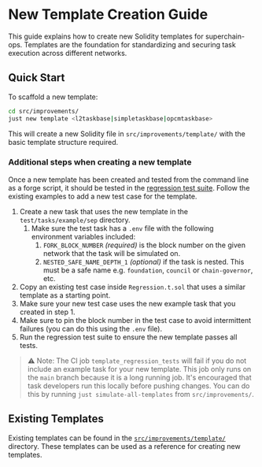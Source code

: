 # New Template Creation Guide

This guide explains how to create new Solidity templates for superchain-ops. Templates are the foundation for standardizing and securing task execution across different networks.

## Quick Start

To scaffold a new template:

```bash
cd src/improvements/
just new template <l2taskbase|simpletaskbase|opcmtaskbase>
```

This will create a new Solidity file in `src/improvements/template/` with the basic template structure required.

### Additional steps when creating a new template

Once a new template has been created and tested from the command line as a forge script, it should be tested in the [regression test suite](../../../test/tasks/Regression.t.sol). Follow the existing examples to add a new test case for the template. 

1. Create a new task that uses the new template in the `test/tasks/example/sep` directory.
   1. Make sure the test task has a `.env` file with the following environment variables included:
      1. `FORK_BLOCK_NUMBER` *(required)* is the block number on the given network that the task will be simulated on.
      2. `NESTED_SAFE_NAME_DEPTH_1` *(optional)* if the task is nested. This must be a safe name e.g. `foundation`, `council` or `chain-governor`, etc.
2. Copy an existing test case inside `Regression.t.sol` that uses a similar template as a starting point.
3. Make sure your new test case uses the new example task that you created in step 1.
4. Make sure to pin the block number in the test case to avoid intermittent failures (you can do this using the `.env` file).
5. Run the regression test suite to ensure the new template passes all tests.

> ⚠️ Note: The CI job `template_regression_tests` will fail if you do not include an example task for your new template. This job only runs on the `main` branch because it is a long running job. It's encouraged that task developers run this locally before pushing changes. You can do this by running `just simulate-all-templates` from `src/improvements/`.

## Existing Templates

Existing templates can be found in the [`src/improvements/template/`](../template) directory. These templates can be used as a reference for creating new templates.

